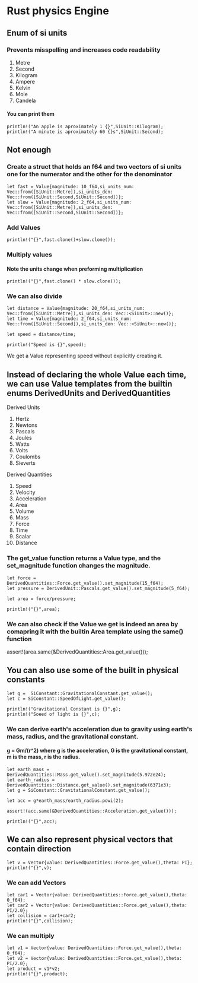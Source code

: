 # Rust physics Engine

## Enum of si units
### Prevents misspelling and increases code readability

1. Metre
2. Second
3. Kilogram
4. Ampere
5. Kelvin
6. Mole
7. Candela

#### You can print them

```
println!("An apple is aproximately 1 {}",SiUnit::Kilogram);
println!("A minute is aproximately 60 {}s",SiUnit::Second);
```

## Not enough
### Create a struct that holds an f64 and two vectors of si units one for the numerator and the other for the denominator

```
let fast = Value{magnitude: 10_f64,si_units_num: Vec::from([SiUnit::Metre]),si_units_den: Vec::from([SiUnit::Second,SiUnit::Second])};
let slow = Value{magnitude: 2_f64,si_units_num: Vec::from([SiUnit::Metre]),si_units_den: Vec::from([SiUnit::Second,SiUnit::Second])};
```

### Add Values
```
println!("{}",fast.clone()+slow.clone());
```

### Multiply values
#### Note the units change when preforming multiplication
```
println!("{}",fast.clone() * slow.clone());
```

### We can also divide
```
let distance = Value{magnitude: 20_f64,si_units_num: Vec::from([SiUnit::Metre]),si_units_den: Vec::<SiUnit>::new()};
let time = Value{magnitude: 2_f64,si_units_num: Vec::from([SiUnit::Second]),si_units_den: Vec::<SiUnit>::new()};

let speed = distance/time;

println!("Speed is {}",speed);
```
We get a Value representing speed without explicitly creating it.

## Instead of declaring the whole Value each time, we can use Value templates from the builtin enums DerivedUnits and DerivedQuantities

Derived Units

1. Hertz
2. Newtons
3. Pascals
4. Joules
5. Watts
6. Volts
7. Coulombs
8. Sieverts

Derived Quantities

1. Speed
2. Velocity
3. Acceleration
4. Area
5. Volume
6. Mass
7. Force
8. Time
9. Scalar
10. Distance

### The get_value function returns a Value type, and the set_magnitude function changes the magnitude.
```
let force = DerivedQuantities::Force.get_value().set_magnitude(15_f64);
let pressure = DerivedUnit::Pascals.get_value().set_magnitude(5_f64);

let area = force/pressure;

println!("{}",area);
```

### We can also check if the Value we get is indeed an area by comapring it with the builtin Area template using the same() function

assert!(area.same(&DerivedQuantities::Area.get_value()));

## You can also use some of the built in physical constants
```
let g =  SiConstant::GravitationalConstant.get_value();
let c = SiConstant::SpeedOfLight.get_value();

println!("Gravitational Constant is {}",g);
println!("Soeed of light is {}",c);
```

### We can derive earth's acceleration due to gravity using earth's mass, radius, and the gravitational constant.
#### g = Gm/(r^2) where g is the acceleration, G is the gravitational constant, m is the mass, r is the radius.
```
let earth_mass = DerivedQuantities::Mass.get_value().set_magnitude(5.972e24);
let earth_radius = DerivedQuantities::Distance.get_value().set_magnitude(6371e3);
let g = SiConstant::GravitationalConstant.get_value();

let acc = g*earth_mass/earth_radius.powi(2);

assert!(acc.same(&DerivedQuantities::Acceleration.get_value()));

println!("{}",acc);
```

## We can also represent physical vectors that contain direction
```
let v = Vector{value: DerivedQuantities::Force.get_value(),theta: PI};
println!("{}",v);
```
### We can add Vectors 
```
let car1 = Vector{value: DerivedQuantities::Force.get_value(),theta: 0_f64};
let car2 = Vector{value: DerivedQuantities::Force.get_value(),theta: PI/2.0};
let collision = car1+car2;
println!("{}",collision);
```
### We can multiply
```
let v1 = Vector{value: DerivedQuantities::Force.get_value(),theta: 0_f64};
let v2 = Vector{value: DerivedQuantities::Force.get_value(),theta: PI/2.0};
let product = v1*v2;
println!("{}",product);
```
